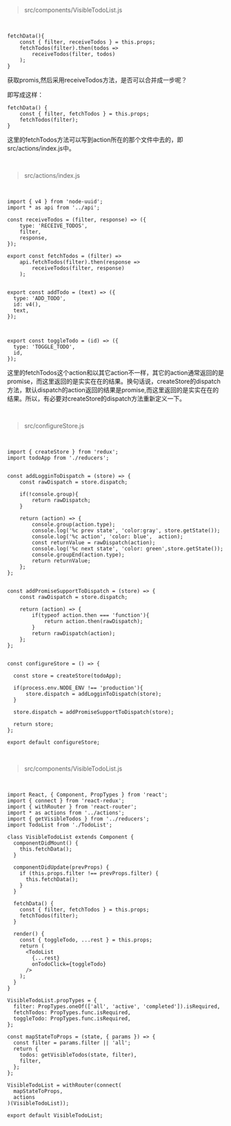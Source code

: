 > src/components/VisibleTodoList.js

<br>

    fetchData(){
        const { filter, receiveTodos } = this.props;
        fetchTodos(filter).then(todos => 
            receiveTodos(filter, todos)                                
        );
    }
获取promis,然后采用receiveTodos方法，是否可以合并成一步呢？
<br>

即写成这样：

	fetchData() {
		const { filter, fetchTodos } = this.props;
		fetchTodos(filter);
	}

这里的fetchTodos方法可以写到action所在的那个文件中去的，即src/actions/index.js中。

<br>

> src/actions/index.js

<br>

	import { v4 } from 'node-uuid';
	import * as api from '../api';
	
	const receiveTodos = (filter, response) => ({
	    type: 'RECEIVE_TODOS',
	    filter,
	    response,
	});
	
	export const fetchTodos = (filter) => 
	    api.fetchTodos(filter).then(response => 
	        receiveTodos(filter, response)
	    );
	
	
	export const addTodo = (text) => ({
	  type: 'ADD_TODO',
	  id: v4(),
	  text,
	});
	
	
	
	export const toggleTodo = (id) => ({
	  type: 'TOGGLE_TODO',
	  id,
	});

这里的fetchTodos这个action和以其它action不一样，其它的action通常返回的是promise，而这里返回的是实实在在的结果。换句话说，createStore的dispatch方法，默认dispatch的action返回的结果是promise,而这里返回的是实实在在的结果。所以，有必要对createStore的dispatch方法重新定义一下。

<br>

> src/configureStore.js

<br>


	import { createStore } from 'redux';
	import todoApp from './reducers';
	
	
	const addLogginToDispatch = (store) => {
	    const rawDispatch = store.dispatch;
	    
	    if(!console.group){
	        return rawDispatch;
	    }
	    
	    return (action) => {
	        console.group(action.type);
	        console.log('%c prev state', 'color:gray', store.getState());
	        console.log('%c action', 'color: blue',  action);
	        const returnValue = rawDispatch(action);
	        console.log('%c next state', 'color: green',store.getState());
	        console.groupEnd(action.type);
	        return returnValue;
	    };
	};
	
	
	const addPromiseSupportToDispatch = (store) => {
	    const rawDispatch = store.dispatch;
	    
	    return (action) => {
	        if(typeof action.then === 'function'){
	            return action.then(rawDispatch);
	        }
	        return rawDispatch(action);
	    };
	};
	
	
	const configureStore = () => {
	
	  const store = createStore(todoApp);
	
	  if(process.env.NODE_ENV !== 'production'){
	      store.dispatch = addLogginToDispatch(store);
	  }
	  
	  store.dispatch = addPromiseSupportToDispatch(store);
	
	  return store;
	};
	
	export default configureStore;

<br>

> src/components/VisibleTodoList.js

<br>

	import React, { Component, PropTypes } from 'react';
	import { connect } from 'react-redux';
	import { withRouter } from 'react-router';
	import * as actions from '../actions';
	import { getVisibleTodos } from '../reducers';
	import TodoList from './TodoList';
	
	class VisibleTodoList extends Component {
	  componentDidMount() {
	    this.fetchData();
	  }
	
	  componentDidUpdate(prevProps) {
	    if (this.props.filter !== prevProps.filter) {
	      this.fetchData();
	    }
	  }
	
	  fetchData() {
	    const { filter, fetchTodos } = this.props;
	    fetchTodos(filter);
	  }
	
	  render() {
	    const { toggleTodo, ...rest } = this.props;
	    return (
	      <TodoList
	        {...rest}
	        onTodoClick={toggleTodo}
	      />
	    );
	  }
	}
	
	VisibleTodoList.propTypes = {
	  filter: PropTypes.oneOf(['all', 'active', 'completed']).isRequired,
	  fetchTodos: PropTypes.func.isRequired,
	  toggleTodo: PropTypes.func.isRequired,
	};
	
	const mapStateToProps = (state, { params }) => {
	  const filter = params.filter || 'all';
	  return {
	    todos: getVisibleTodos(state, filter),
	    filter,
	  };
	};
	
	VisibleTodoList = withRouter(connect(
	  mapStateToProps,
	  actions
	)(VisibleTodoList));
	
	export default VisibleTodoList;

<br>









